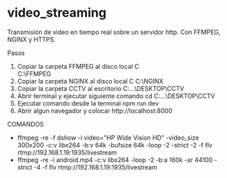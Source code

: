 # video_streaming
Transmisión de video en tiempo real sobre un servidor http. Con FFMPEG, NGINX y HTTPS.

Pasos
1. Copiar la carpeta FFMPEG al disco local C </n> <br>
   C:\FFMPEG
2. Copiar la carpeta NGINX al disco local C
   C:\NGINX
3. Copiar la carpeta CCTV al escritorio
   C:\...\DESKTOP\CCTV
4. Abrir terminal y ejecutar siguiente comando
   cd C:\...\DESKTOP\CCTV
5. Ejecutar comando desde la terminal
   npm run dev 
6. Abrir algun navegador y colocar
   http://localhost:8000
   
  
  
  
COMANDOS
- ffmpeg -re -f dshow -i video="HP Wide Vision HD" -video_size 300x200 -c:v libx264 -b:v 64k -bufsize 64k -loop -2 -strict -2 -f flv rtmp://192.168.1.19:1935/livestream
- ffmpeg -re -i android.mp4 -c:v libx264 -loop -2 -b:a 160k -ar 44100 -strict -4 -f flv rtmp://192.168.1.19:1935/livestream
 
